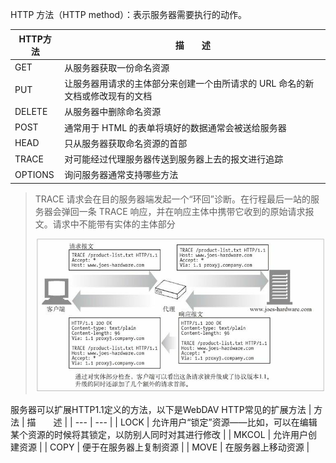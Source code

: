 HTTP 方法（HTTP method）：表示服务器需要执行的动作。

|HTTP方法 | 描　　述|
| --- | --- |
| GET    | 从服务器获取一份命名资源 |
| PUT    | 让服务器用请求的主体部分来创建一个由所请求的 URL 命名的新文档或修改现有的文档 |
| DELETE | 从服务器中删除命名资源 |
| POST   | 通常用于 HTML 的表单将填好的数据通常会被送给服务器 |
| HEAD   | 只从服务器获取命名资源的首部 |
| TRACE   | 对可能经过代理服务器传送到服务器上去的报文进行追踪 |
| OPTIONS   | 询问服务器通常支持哪些方法 |

> TRACE 请求会在目的服务器端发起一个“环回”诊断。在行程最后一站的服务器会弹回一条 TRACE 响应，并在响应主体中携带它收到的原始请求报文。请求中不能带有实体的主体部分
>
> ![](assets/image-20200808180348134.png)

服务器可以扩展HTTP1.1定义的方法，以下是WebDAV HTTP常见的扩展方法
| 方　　法 |    描　　述 |
| --- | --- |
| LOCK    | 允许用户“锁定”资源——比如，可以在编辑某个资源的时候将其锁定，以防别人同时对其进行修改 |
| MKCOL   | 允许用户创建资源 |
| COPY    | 便于在服务器上复制资源 |
| MOVE    | 在服务器上移动资源 |